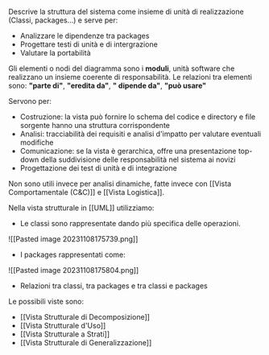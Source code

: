 Descrive la struttura del sistema come insieme di unità di realizzazione (Classi, packages...) e serve per:
- Analizzare le dipendenze tra packages
- Progettare testi di unità e di intergrazione
- Valutare la portabilità

Gli elementi o nodi del diagramma sono i **moduli**, unità software che realizzano un insieme coerente di responsabilità.
Le relazioni tra elementi sono: **"parte di"**, **"eredita da"**, **" dipende da"**, **"può usare"**

Servono per:
- Costruzione: la vista può fornire lo schema del codice e directory e file sorgente hanno una struttura corrispondente
- Analisi: tracciabilità dei requisiti e analisi d'impatto per valutare eventuali modifiche
- Comunicazione: se la vista è gerarchica, offre una presentazione top-down della suddivisione delle responsabilità nel sistema ai novizi
- Progettazione dei test di unità e di integrazione

Non sono utili invece per analisi dinamiche, fatte invece con [[Vista Comportamentale (C&C)]] e [[Vista Logistica]].

Nella vista strutturale in [[UML]] utilizziamo:
- Le classi sono rappresentate dando più specifica delle operazioni.

![[Pasted image 20231108175739.png]]

- I packages rappresentati come:

![[Pasted image 20231108175804.png]]

- Relazioni tra classi, tra packages e tra classi e packages

Le possibili viste sono:
- [[Vista Strutturale di Decomposizione]]
- [[Vista Strutturale d'Uso]]
- [[Vista Strutturale a Strati]]
- [[Vista Strutturale di Generalizzazione]]

